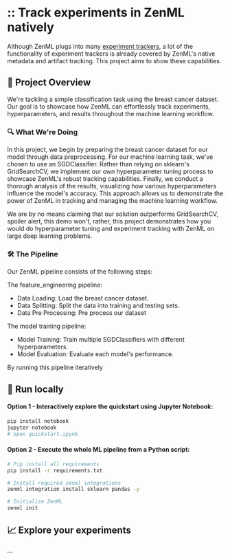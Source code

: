 # :: Track experiments in ZenML natively

Although ZenML plugs into many [experiment trackers](https://www.zenml.io/vs/zenml-vs-experiment-trackers), a lot of 
the functionality of experiment trackers is already covered by ZenML's native metadata and artifact tracking.
This project aims to show these capabilities.

## 🎯 Project Overview
We're tackling a simple classification task using the breast cancer dataset. Our goal is to showcase how ZenML can effortlessly track experiments, hyperparameters, and results throughout the machine learning workflow.
### 🔍 What We're Doing

In this project, we begin by preparing the breast cancer dataset for our model through data preprocessing. For our machine learning task, we've chosen to use an SGDClassifier. Rather than relying on sklearn's GridSearchCV, we implement our own hyperparameter tuning process to showcase ZenML's robust tracking capabilities. Finally, we conduct a thorough analysis of the results, visualizing how various hyperparameters influence the model's accuracy. This approach allows us to demonstrate the power of ZenML in tracking and managing the machine learning workflow.

We are by no means claiming that our solution outperforms GridSearchCV, spoiler alert, this demo won't, rather, this project demonstrates how you would do hyperparameter tuning and experiment tracking  with ZenML on large deep learning problems. 

### 🛠 The Pipeline
Our ZenML pipeline consists of the following steps:

The feature_engineering pipeline:
* Data Loading: Load the breast cancer dataset.
* Data Splitting: Split the data into training and testing sets.
* Data Pre Processing: Pre process our dataset

The model training pipeline:
* Model Training: Train multiple SGDClassifiers with different hyperparameters.
* Model Evaluation: Evaluate each model's performance.

By running this pipeline iteratively 

## :running: Run locally


#### Option 1 - Interactively explore the quickstart using Jupyter Notebook:
```bash
pip install notebook
jupyter notebook
# open quickstart.ipynb
```

#### Option 2 - Execute the whole ML pipeline from a Python script:
```bash
# Pip install all requirements
pip install -r requirements.txt

# Install required zenml integrations
zenml integration install sklearn pandas -y

# Initialize ZenML
zenml init
```

## 📈 Explore your experiments

...




